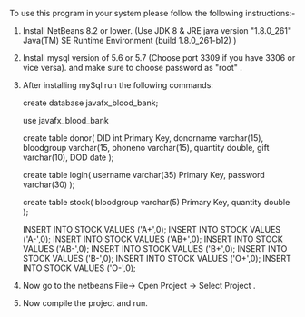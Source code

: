 To use this program in your system please follow the following instructions:-

1. Install NetBeans 8.2 or lower. (Use JDK 8 & JRE java version "1.8.0_261"
Java(TM) SE Runtime Environment (build 1.8.0_261-b12) )
   
2. Install mysql version of 5.6 or 5.7 (Choose port 3309 if you have 3306 or vice versa).
   and make sure to choose password as "root" .

3. After installing mySql run the following commands:
	
	
	create database javafx_blood_bank;

	use javafx_blood_bank

	create table donor(
	DID      int    Primary Key,
	donorname  varchar(15),
	bloodgroup varchar(15,
	phoneno    varchar(15),
	quantity   double,
	gift       varchar(10),
	DOD        date  );
	
	create table login(
	username varchar(35) Primary Key,
	password varchar(30) );

	create table stock(
	bloodgroup varchar(5)  Primary Key,
	quantity double );

	INSERT INTO STOCK VALUES ('A+',0);
	INSERT INTO STOCK VALUES ('A-',0);
	INSERT INTO STOCK VALUES ('AB+',0);
	INSERT INTO STOCK VALUES ('AB-',0);
	INSERT INTO STOCK VALUES ('B+',0);
	INSERT INTO STOCK VALUES ('B-',0);
	INSERT INTO STOCK VALUES ('O+',0);
	INSERT INTO STOCK VALUES ('O-',0);

 
 4. Now go to the netbeans File-> Open Project -> Select Project .
	
 5. Now compile the project and run. 
